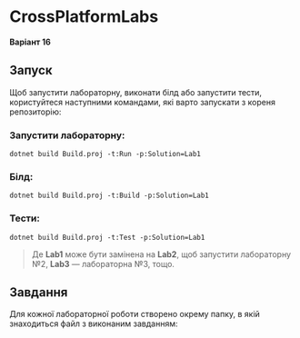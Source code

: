 # CrossPlatformLabs

**Варіант 16**

## Запуск

Щоб запустити лабораторну, виконати білд або запустити тести, користуйтеся наступними командами, які варто запускати з кореня репозиторію:

### Запустити лабораторну:
```
dotnet build Build.proj -t:Run -p:Solution=Lab1
```

### Білд:
```
dotnet build Build.proj -t:Build -p:Solution=Lab1
```

### Тести:
```
dotnet build Build.proj -t:Test -p:Solution=Lab1
```

> Де **Lab1** може бути замінена на **Lab2**, щоб запустити лабораторну №2, **Lab3** — лабораторна №3, тощо.

## Завдання

Для кожної лабораторної роботи створено окрему папку, в якій знаходиться файл з виконаним завданням:
